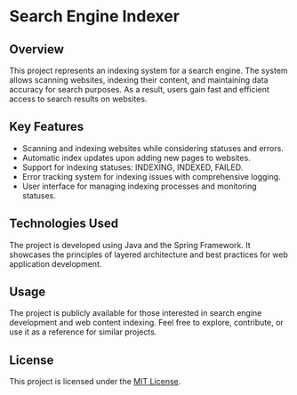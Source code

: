 # Search Engine Indexer

## Overview

This project represents an indexing system for a search engine. The system allows scanning websites, indexing their content, and maintaining data accuracy for search purposes. As a result, users gain fast and efficient access to search results on websites.

## Key Features

- Scanning and indexing websites while considering statuses and errors.
- Automatic index updates upon adding new pages to websites.
- Support for indexing statuses: INDEXING, INDEXED, FAILED.
- Error tracking system for indexing issues with comprehensive logging.
- User interface for managing indexing processes and monitoring statuses.

## Technologies Used

The project is developed using Java and the Spring Framework. It showcases the principles of layered architecture and best practices for web application development.

## Usage

The project is publicly available for those interested in search engine development and web content indexing. Feel free to explore, contribute, or use it as a reference for similar projects.

## License

This project is licensed under the [MIT License](LICENSE).


